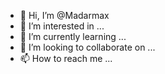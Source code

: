 - 👋 Hi, I’m @Madarmax
- 👀 I’m interested in ...
- 🌱 I’m currently learning ...
- 💞️ I’m looking to collaborate on ...
- 📫 How to reach me ...

<!---
Madarmax/Madarmax is a ✨ special ✨ repository because its `README.md` (this file) appears on your GitHub profile.
You can click the Preview link to take a look at your changes.
--->
